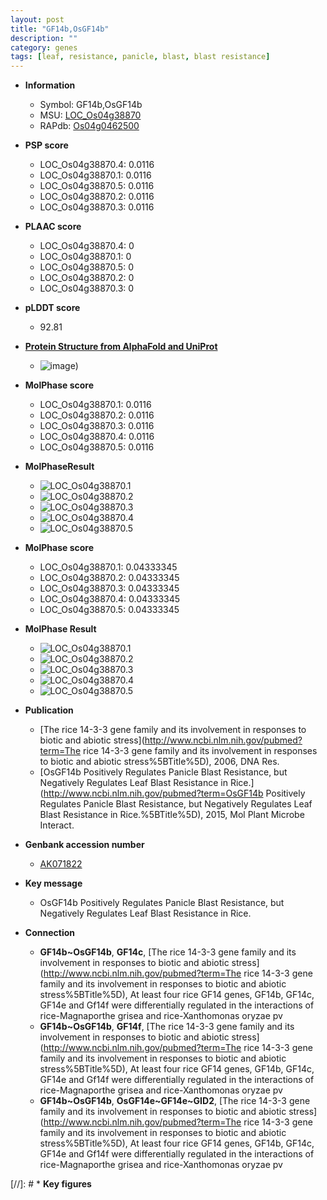 ```yaml
---
layout: post
title: "GF14b,OsGF14b"
description: ""
category: genes
tags: [leaf, resistance, panicle, blast, blast resistance]
---
```


* **Information**  
    + Symbol: GF14b,OsGF14b  
    + MSU: [LOC_Os04g38870](http://rice.plantbiology.msu.edu/cgi-bin/ORF_infopage.cgi?orf=LOC_Os04g38870)  
    + RAPdb: [Os04g0462500](http://rapdb.dna.affrc.go.jp/viewer/gbrowse_details/irgsp1?name=Os04g0462500)  

* **PSP score**  
    + LOC_Os04g38870.4: 0.0116 
    + LOC_Os04g38870.1: 0.0116 
    + LOC_Os04g38870.5: 0.0116 
    + LOC_Os04g38870.2: 0.0116 
    + LOC_Os04g38870.3: 0.0116 

* **PLAAC score**  
    + LOC_Os04g38870.4: 0 
    + LOC_Os04g38870.1: 0 
    + LOC_Os04g38870.5: 0 
    + LOC_Os04g38870.2: 0 
    + LOC_Os04g38870.3: 0 

* **pLDDT score**
    + 92.81

* **[Protein Structure from AlphaFold and UniProt](https://www.uniprot.org/uniprotkb/Q7XTE8/entry#structure)**
    + ![image](https://ricepsp.github.io/images/Q7/AF-Q7XTE8-F1.png))

* **MolPhase score**
    + LOC_Os04g38870.1: 0.0116
    + LOC_Os04g38870.2: 0.0116
    + LOC_Os04g38870.3: 0.0116
    + LOC_Os04g38870.4: 0.0116
    + LOC_Os04g38870.5: 0.0116

* **MolPhaseResult**
    + ![LOC_Os04g38870.1](https://ricepsp.github.io/pictures/LOC_Os04g/LOC_Os04g38870.1.png)
    + ![LOC_Os04g38870.2](https://ricepsp.github.io/pictures/LOC_Os04g/LOC_Os04g38870.2.png)
    + ![LOC_Os04g38870.3](https://ricepsp.github.io/pictures/LOC_Os04g/LOC_Os04g38870.3.png)
    + ![LOC_Os04g38870.4](https://ricepsp.github.io/pictures/LOC_Os04g/LOC_Os04g38870.4.png)
    + ![LOC_Os04g38870.5](https://ricepsp.github.io/pictures/LOC_Os04g/LOC_Os04g38870.5.png)

* **MolPhase score**
    + LOC_Os04g38870.1: 0.04333345
    + LOC_Os04g38870.2: 0.04333345
    + LOC_Os04g38870.3: 0.04333345
    + LOC_Os04g38870.4: 0.04333345
    + LOC_Os04g38870.5: 0.04333345

* **MolPhase Result**
    + ![LOC_Os04g38870.1](https://304243504.github.io/Pictures/LOC_Os04g/LOC_Os04g38870.1.png)
    + ![LOC_Os04g38870.2](https://304243504.github.io/Pictures/LOC_Os04g/LOC_Os04g38870.2.png)
    + ![LOC_Os04g38870.3](https://304243504.github.io/Pictures/LOC_Os04g/LOC_Os04g38870.3.png)
    + ![LOC_Os04g38870.4](https://304243504.github.io/Pictures/LOC_Os04g/LOC_Os04g38870.4.png)
    + ![LOC_Os04g38870.5](https://304243504.github.io/Pictures/LOC_Os04g/LOC_Os04g38870.5.png)

* **Publication**  
    + [The rice 14-3-3 gene family and its involvement in responses to biotic and abiotic stress](http://www.ncbi.nlm.nih.gov/pubmed?term=The rice 14-3-3 gene family and its involvement in responses to biotic and abiotic stress%5BTitle%5D), 2006, DNA Res.
    + [OsGF14b Positively Regulates Panicle Blast Resistance, but Negatively Regulates Leaf Blast Resistance in Rice.](http://www.ncbi.nlm.nih.gov/pubmed?term=OsGF14b Positively Regulates Panicle Blast Resistance, but Negatively Regulates Leaf Blast Resistance in Rice.%5BTitle%5D), 2015, Mol Plant Microbe Interact.

* **Genbank accession number**  
    + [AK071822](http://www.ncbi.nlm.nih.gov/nuccore/AK071822)

* **Key message**  
    + OsGF14b Positively Regulates Panicle Blast Resistance, but Negatively Regulates Leaf Blast Resistance in Rice.

* **Connection**  
    + __GF14b~OsGF14b__, __GF14c__, [The rice 14-3-3 gene family and its involvement in responses to biotic and abiotic stress](http://www.ncbi.nlm.nih.gov/pubmed?term=The rice 14-3-3 gene family and its involvement in responses to biotic and abiotic stress%5BTitle%5D), At least four rice GF14 genes, GF14b, GF14c, GF14e and Gf14f were differentially regulated in the interactions of rice-Magnaporthe grisea and rice-Xanthomonas oryzae pv
    + __GF14b~OsGF14b__, __GF14f__, [The rice 14-3-3 gene family and its involvement in responses to biotic and abiotic stress](http://www.ncbi.nlm.nih.gov/pubmed?term=The rice 14-3-3 gene family and its involvement in responses to biotic and abiotic stress%5BTitle%5D), At least four rice GF14 genes, GF14b, GF14c, GF14e and Gf14f were differentially regulated in the interactions of rice-Magnaporthe grisea and rice-Xanthomonas oryzae pv
    + __GF14b~OsGF14b__, __OsGF14e~GF14e~GID2__, [The rice 14-3-3 gene family and its involvement in responses to biotic and abiotic stress](http://www.ncbi.nlm.nih.gov/pubmed?term=The rice 14-3-3 gene family and its involvement in responses to biotic and abiotic stress%5BTitle%5D), At least four rice GF14 genes, GF14b, GF14c, GF14e and Gf14f were differentially regulated in the interactions of rice-Magnaporthe grisea and rice-Xanthomonas oryzae pv

[//]: # * **Key figures**  


